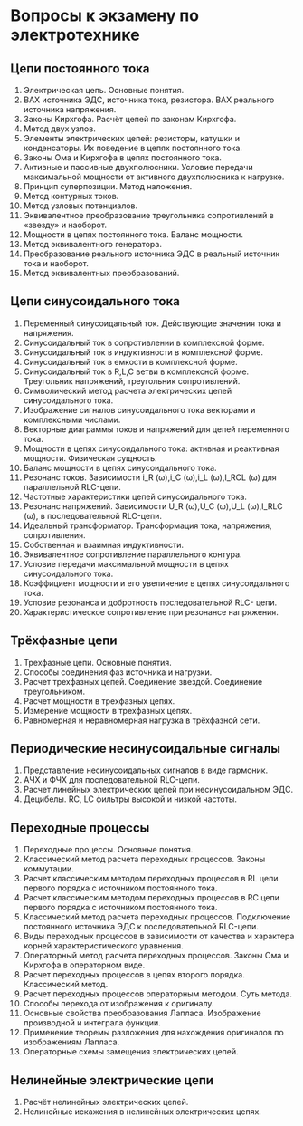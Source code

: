 # Вопросы к экзамену по электротехнике

## Цепи постоянного тока

1.	Электрическая цепь. Основные понятия.
2.	ВАХ источника ЭДС, источника тока, резистора. ВАХ реального источника напряжения.
3.	Законы Кирхгофа. Расчёт цепей по законам Кирхгофа.
4.	Метод двух узлов.
5.	Элементы электрических цепей: резисторы, катушки и конденсаторы. Их поведение в цепях постоянного тока.
6.	Законы Ома  и  Кирхгофа в цепях постоянного тока.
7.	Активные и пассивные двухполюсники. Условие передачи максимальной мощности от активного двухполюсника к нагрузке.
8.	Принцип суперпозиции. Метод наложения.
9.	Метод контурных токов.
10.	Метод узловых потенциалов.
11.	Эквивалентное преобразование треугольника сопротивлений  в «звезду» и наоборот.
12.	Мощности в цепях постоянного тока.  Баланс мощности.
13.	Метод эквивалентного генератора.
14.	Преобразование реального источника ЭДС в реальный источник тока и наоборот.
15.	Метод эквивалентных преобразований.

## Цепи синусоидального тока
1.  Переменный синусоидальный ток. Действующие значения тока и напряжения.
2.  Синусоидальный ток в сопротивлении в комплексной форме.
3.  Синусоидальный ток в индуктивности в комплексной форме.
4.  Синусоидальный ток в емкости в комплексной форме.
5.  Синусоидальный ток в  R,L,C ветви в комплексной форме. Треугольник напряжений, треугольник сопротивлений.
6.  Символический метод расчета электрических цепей синусоидального тока.
7.  Изображение сигналов синусоидального тока векторами и комплексными числами.
8.  Векторные диаграммы токов и напряжений для цепей переменного тока.
9.  Мощности в цепях синусоидального тока: активная и реактивная мощности. Физическая сущность.
10.  Баланс мощности в цепях синусоидального тока.
11.  Резонанс токов. Зависимости i_R (ω),i_C (ω),i_L (ω),I_RCL (ω)   для параллельной RLC-цепи.
12.  Частотные характеристики цепей синусоидального тока.
13.  Резонанс напряжений. Зависимости U_R (ω),U_C (ω),U_L (ω),I_RLC (ω), в  последовательной RLC-цепи.
14.  Идеальный трансформатор. Трансформация тока, напряжения, сопротивления.
15.  Собственная и взаимная индуктивности.
16.  Эквивалентное сопротивление параллельного контура.
17.  Условие передачи максимальной мощности в цепях синусоидального тока.
18.  Коэффициент мощности и его увеличение в цепях синусоидального тока.
19.  Условие резонанса и добротность последовательной RLC- цепи.
20.  Характеристическое сопротивление при резонансе напряжения.

## Трёхфазные цепи

1.	Трехфазные цепи. Основные понятия.
2.	Способы соединения фаз источника и нагрузки.
3.	Расчет трехфазных цепей. Соединение звездой. Соединение треугольником.
4.	Расчет мощности в трехфазных цепях.
5.	Измерение мощности в трехфазных цепях.
6.	Равномерная и неравномерная нагрузка в трёхфазной сети.

## Периодические несинусоидальные сигналы

1.	Представление несинусоидальных сигналов в виде гармоник.
2.	АЧХ и ФЧХ для последовательной RLC-цепи.	
3.	Расчет линейных электрических цепей при несинусоидальном ЭДС.
4.	Децибелы. RC, LC фильтры высокой и низкой частоты.

## Переходные процессы

1.	Переходные процессы. Основные понятия.
2.	Классический метод расчета переходных процессов. Законы коммутации.
3.	Расчет классическим методом переходных процессов в RL цепи первого порядка с источником постоянного тока.
4.	Расчет классическим методом переходных процессов в RC цепи первого порядка с источником постоянного тока.
5.	Классический метод расчета переходных процессов. Подключение постоянного источника ЭДС к последовательной RLC-цепи. 
6.	Виды переходных процессов в зависимости от качества и характера корней характеристического уравнения.
7.	Операторный метод расчета переходных процессов. Законы Ома и Кирхгофа в операторном виде.
8.	Расчет переходных процессов в цепях второго порядка. Классический метод.
9.	Расчет переходных процессов операторным методом. Суть метода.
10.	Способы перехода от изображения к оригиналу.
11.	Основные свойства преобразования Лапласа. Изображение производной и интеграла функции.
12.	Применение теоремы разложения для нахождения оригиналов по изображениям Лапласа. 
13.	Операторные схемы замещения электрических цепей.

## Нелинейные электрические цепи

1.	Расчёт нелинейных электрических цепей.
2.	Нелинейные искажения в нелинейных электрических цепях.
